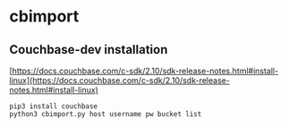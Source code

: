# cbimport

## Couchbase-dev installation

[https://docs.couchbase.com/c-sdk/2.10/sdk-release-notes.html#install-linux](https://docs.couchbase.com/c-sdk/2.10/sdk-release-notes.html#install-linux)

```
pip3 install couchbase
python3 cbimport.py host username pw bucket list
```